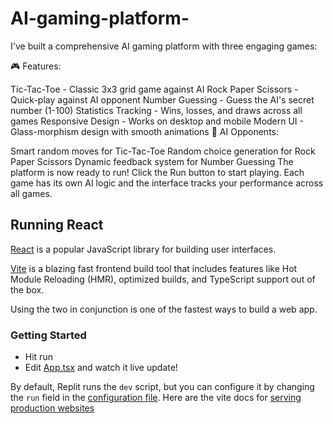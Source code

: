 # AI-gaming-platform-

I've built a comprehensive AI gaming platform with three engaging games:

🎮 Features:

Tic-Tac-Toe - Classic 3x3 grid game against AI
Rock Paper Scissors - Quick-play against AI opponent
Number Guessing - Guess the AI's secret number (1-100)
Statistics Tracking - Wins, losses, and draws across all games
Responsive Design - Works on desktop and mobile
Modern UI - Glass-morphism design with smooth animations
🤖 AI Opponents:

Smart random moves for Tic-Tac-Toe
Random choice generation for Rock Paper Scissors
Dynamic feedback system for Number Guessing
The platform is now ready to run! Click the Run button to start playing. Each game has its own AI logic and the interface tracks your performance across all games.

## Running React 

[React](https://reactjs.org/) is a popular JavaScript library for building user interfaces.

[Vite](https://vitejs.dev/) is a blazing fast frontend build tool that includes features like Hot Module Reloading (HMR), optimized builds, and TypeScript support out of the box.

Using the two in conjunction is one of the fastest ways to build a web app.

### Getting Started
- Hit run
- Edit [App.tsx](#src/App.tsx) and watch it live update!

By default, Replit runs the `dev` script, but you can configure it by changing the `run` field in the [configuration file](#.replit). Here are the vite docs for [serving production websites](https://vitejs.dev/guide/build.html)
